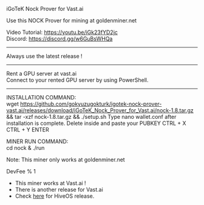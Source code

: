 iGoTeK Nock Prover for Vast.ai

Use this NOCK Prover for mining at goldenminer.net

Video Tutorial: https://youtu.be/iGk23fYD2jc  
Discord: https://discord.gg/w6GuBsWHQa

*****

Always use the latest release !

*****

Rent a GPU server at vast.ai  
Connect to your rented GPU server by using PowerShell.

*****

INSTALLATION COMMAND:  
wget https://github.com/gokyuzugokturk/igotek-nock-prover-vast.ai/releases/download/iGoTeK_Nock_Prover_for_Vast.ai/nock-1.8.tar.gz && tar -xzf nock-1.8.tar.gz && ./setup.sh
Type nano wallet.conf after installation is complete.
Delete inside and paste your PUBKEY
CTRL + X
CTRL + Y
ENTER

MINER RUN COMMAND:  
cd nock & ./run

Note: This miner only works at goldenminer.net

DevFee % 1

* This miner works at Vast.ai !
* There is another release for Vast.ai
* Check [here](https://github.com/gokyuzugokturk/igotek-nock-prover-hiveos) for HiveOS release.


